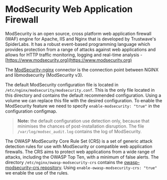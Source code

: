 # ModSecurity Web Application Firewall

ModSecurity is an open source, cross platform web application firewall (WAF) engine for Apache, IIS and Nginx that is developed by Trustwave's SpiderLabs. It has a robust event-based programming language which provides protection from a range of attacks against web applications and allows for HTTP traffic monitoring, logging and real-time analysis - [https://www.modsecurity.org](https://www.modsecurity.org)

The [ModSecurity-nginx](https://github.com/SpiderLabs/ModSecurity-nginx) connector is the connection point between NGINX and libmodsecurity (ModSecurity v3).

The default ModSecurity configuration file is located in `/etc/nginx/modsecurity/modsecurity.conf`. This is the only file located in this directory and contains the default recommended configuration. Using a volume we can replace this file with the desired configuration.
To enable the ModSecurity feature we need to specify `enable-modsecurity: "true"` in the configuration configmap.

>__Note:__ the default configuration use detection only, because that minimises the chances of post-installation disruption.
The file `/var/log/modsec_audit.log` contains the log of ModSecurity.


The OWASP ModSecurity Core Rule Set (CRS) is a set of generic attack detection rules for use with ModSecurity or compatible web application firewalls. The CRS aims to protect web applications from a wide range of attacks, including the OWASP Top Ten, with a minimum of false alerts.
The directory `/etc/nginx/owasp-modsecurity-crs` contains the [owasp-modsecurity-crs repository](https://github.com/SpiderLabs/owasp-modsecurity-crs).
Using `enable-owasp-modsecurity-crs: "true"` we enable the use of the rules.
